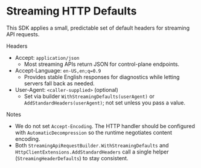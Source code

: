 # Streaming HTTP Defaults

This SDK applies a small, predictable set of default headers for streaming API requests.

Headers

- Accept: `application/json`
  - Most streaming APIs return JSON for control-plane endpoints.
- Accept-Language: `en-US,en;q=0.9`
  - Provides stable English responses for diagnostics while letting servers fall back as needed.
- User-Agent: `<caller-supplied>` (optional)
  - Set via builder `WithStreamingDefaults(userAgent)` or `AddStandardHeaders(userAgent)`; not set unless you pass a value.

Notes

- We do not set `Accept-Encoding`. The HTTP handler should be configured with `AutomaticDecompression` so the runtime negotiates content encoding.
- Both `StreamingApiRequestBuilder.WithStreamingDefaults` and `HttpClientExtensions.AddStandardHeaders` call a single helper (`StreamingHeaderDefaults`) to stay consistent.

